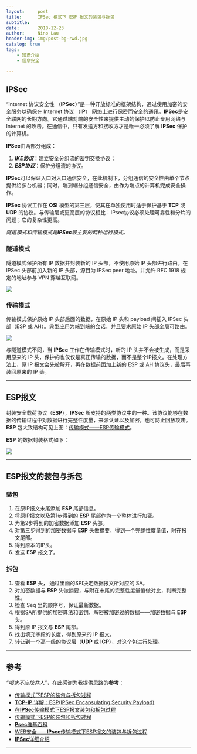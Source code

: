 ```yaml
---
layout:     post
title:      IPSec 模式下 ESP 报文的装包与拆包
subtitle:   
date:       2018-12-23
author:     Nino Lau
header-img: img/post-bg-rwd.jpg
catalog: true
tags:
    - 知识介绍
    - 信息安全

---
```



## **IPSec**

“Internet 协议安全性 （**IPSec**）”是一种开放标准的框架结构，通过使用加密的安全服务以确保在 Internet 协议 （**IP**） 网络上进行保密而安全的通讯。**IPSec**是安全联网的长期方向。它通过端对端的安全性来提供主动的保护以防止专用网络与 Internet 的攻击。在通信中，只有发送方和接收方才是唯一必须了解 **IPSec** 保护的计算机。 

**IPSec**由两部分组成：

1.  ***IKE协议***：建立安全分组流的密钥交换协议；
2.  ***ESP协议***：保护分组流的协议。

**IPSec**可以保证入口对入口通信安全，在此机制下，分组通信的安全性由单个节点提供给多台机器；同时，端到端分组通信安全，由作为端点的计算机完成安全操作。

**IPSec** 协议工作在 **OSI** 模型的第三层，使其在单独使用时适于保护基于 **TCP** 或 **UDP** 的协议。与传输层或更高层的协议相比：IPsec协议必须处理可靠性和分片的问题；它的复杂性更高。

*隧道模式和传输模式是**IPSec**最主要的两种运行模式。*



### 隧道模式

隧道模式保护所有 IP 数据并封装新的 IP 头部，不使用原始 IP 头部进行路由。在 IPSec 头部前加入新的 IP 头部，源目为 IPSec peer 地址。并允许 RFC 1918 规定的地址参与 VPN 穿越互联网。

![](https://ws4.sinaimg.cn/bmiddle/006tNbRwgy1fyggv4g30xj317y0myn0p.jpg)



### 传输模式

传输模式保护原始 IP 头部后面的数据，在原始 IP 头和 payload 间插入 IPSec 头部（ESP 或 AH）。典型应用为端到端的会话，并且要求原始 IP 头部全局可路由。

![](https://ws4.sinaimg.cn/bmiddle/006tNbRwgy1fyggwqx3p6j319k0nigp6.jpg)

与隧道模式不同，当 **IPSec** 工作在传输模式时，新的 IP 头并不会被生成，而是采用原来的 IP 头，保护的也仅仅是真正传输的数据，而不是整个IP报文。在处理方法上，原 IP 报文会先被解开，再在数据前面加上新的 ESP 或 AH 协议头，最后再装回原来的 IP 头。



---

## **ESP**报文

封装安全载荷协议（**ESP**），**IPSec** 所支持的两类协议中的一种。该协议能够在数据的传输过程中对数据进行完整性度量，来源认证以及加密，也可防止回放攻击。**ESP** 包大致结构可见上图：[传输模式——ESP传输模式](https://github.com/LovelyBuggies/C_InfoSecurity_Experiments/blob/master/ESP/IPSec%E4%BC%A0%E8%BE%93%E6%A8%A1%E5%BC%8F%E4%B8%8BESP%E6%8A%A5%E6%96%87%E7%9A%84%E8%A3%85%E5%8C%85%E4%B8%8E%E6%8B%86%E5%8C%85%E8%BF%87%E7%A8%8B.md#%E9%9A%A7%E9%81%93%E6%A8%A1%E5%BC%8F)。

**ESP** 的数据封装格式如下：

![](https://ws1.sinaimg.cn/bmiddle/006tNbRwgy1fyghptjfz8j31fg0m2wht.jpg)



---

## **ESP**报文的装包与拆包

### 装包

1. 在原IP报文末尾添加 **ESP** 尾部信息。
2. 将原IP报文以及第1步得到的 **ESP** 尾部作为一个整体进行加密。
3. 为第2步得到的加密数据添加 **ESP** 头部。
4. 对第三步得到的加密数据与 **ESP** 头做摘要，得到一个完整性度量值，附在报文尾部。
5. 得到原本的IP头。
6. 发送 **ESP** 报文了。



### 拆包

1. 查看 **ESP** 头， 通过里面的SPI决定数据报文所对应的 SA。
2. 对加密数据与 **ESP** 头做摘要，与附在末尾的完整性度量值做对比，判断完整性。
3. 检查 Seq 里的顺序号，保证最新数据。
4. 根据SA所提供的加密算法和密钥，解密被加密过的数据——加密数据与 **ESP** 头。
5. 得到原 IP 报文与 **ESP** 尾部。
6. 找出填充字段的长度，得到原来的 IP 报文。
7. 转让到一个高一级的协议层（**UDP** 或 **ICP**），对这个包进行处理。



---

## 参考

*“喝水不忘挖井人”*，在此感谢为我提供思路的**参考**：

- [传输模式下ESP的装包与拆包过程](https://wenku.baidu.com/view/c111a51c6bd97f192279e925.html)
- [**TCP-IP** 详解：ESP(IPSec Encapsulating Security Payload)](https://blog.csdn.net/wdscq1234/article/details/52705458)
- [在**IPSec**传输模式下ESP报文装包和拆包过程](https://blog.csdn.net/tl437002770/article/details/51107399)
- [传输模式下ESP的装包和拆包过程](http://blog.sina.com.cn/s/blog_64ffd1280101egtj.html)
- [**Psec**维基百科](http://zh.wikipedia.org/wiki/IPsec)
- [WEB安全——**IPsec**传输模式下ESP报文的装包与拆包过程](https://www.cnblogs.com/2014-cjs/p/4068923.html)
- [**IPSec**详细介绍](https://wenku.baidu.com/view/28ee3fd4fab069dc502201ab.html)



---